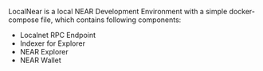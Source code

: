 LocalNear is a local NEAR Development Environment with a simple docker-compose file, which contains following components:
- Localnet RPC Endpoint
- Indexer for Explorer
- NEAR Explorer
- NEAR Wallet
